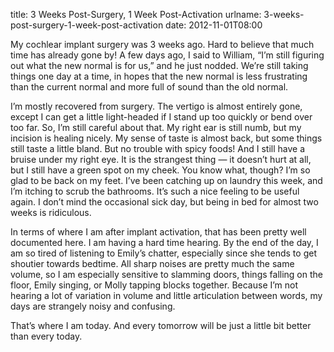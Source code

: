 title: 3 Weeks Post-Surgery, 1 Week Post-Activation
urlname: 3-weeks-post-surgery-1-week-post-activation
date: 2012-11-01T08:00

My cochlear implant surgery was 3 weeks ago. Hard to believe that much time has
already gone by! A few days ago, I said to William, &ldquo;I&#x02bc;m still
figuring out what the new normal is for us,&rdquo; and he just nodded.
We&#x02bc;re still taking things one day at a time, in hopes that the new
normal is less frustrating than the current normal and more full of sound than
the old normal.

I&#x02bc;m mostly recovered from surgery. The vertigo is almost entirely gone,
except I can get a little light-headed if I stand up too quickly or bend over
too far. So, I&#x02bc;m still careful about that. My right ear is still numb,
but my incision is healing nicely. My sense of taste is almost back, but some
things still taste a little bland. But no trouble with spicy foods! And I still
have a bruise under my right eye. It is the strangest thing &mdash; it
doesn&#x02bc;t hurt at all, but I still have a green spot on my cheek. You know
what, though? I&#x02bc;m so glad to be back on my feet. I&#x02bc;ve been
catching up on laundry this week, and I&#x02bc;m itching to scrub the
bathrooms. It&#x02bc;s such a nice feeling to be useful again. I don&#x02bc;t
mind the occasional sick day, but being in bed for almost two weeks is
ridiculous.

In terms of where I am after implant activation, that has been pretty well
documented here. I am having a hard time hearing. By the end of the day, I am
so tired of listening to Emily&#x02bc;s chatter, especially since she tends to
get shoutier towards bedtime. All sharp noises are pretty much the same volume,
so I am especially sensitive to slamming doors, things falling on the floor,
Emily singing, or Molly tapping blocks together. Because I&#x02bc;m not hearing
a lot of variation in volume and little articulation between words, my days are
strangely noisy and confusing.

That&#x02bc;s where I am today. And every tomorrow will be just a little bit
better than every today.
